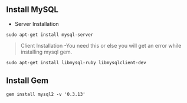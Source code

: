## Install MySQL 

* Server Installation
```
sudo apt-get install mysql-server
```

> Client Installation -You need this or else you will get an error while installing mysql gem.
```
sudo apt-get install libmysql-ruby libmysqlclient-dev
```

## Install Gem
```
gem install mysql2 -v '0.3.13'
```

